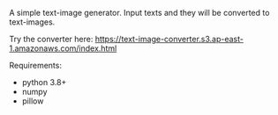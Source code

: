 A simple text-image generator.
Input texts and they will be converted to text-images.

Try the converter here: https://text-image-converter.s3.ap-east-1.amazonaws.com/index.html

Requirements:
* python 3.8+
* numpy
* pillow


